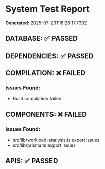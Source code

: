 # System Test Report

**Generated:** 2025-07-23T16:26:17.733Z

## DATABASE: ✅ PASSED

## DEPENDENCIES: ✅ PASSED

## COMPILATION: ❌ FAILED

### Issues Found:
- Build compilation failed

## COMPONENTS: ❌ FAILED

### Issues Found:
- src/lib/workload-analysis.ts export issues
- src/lib/prisma.ts export issues

## APIS: ✅ PASSED

